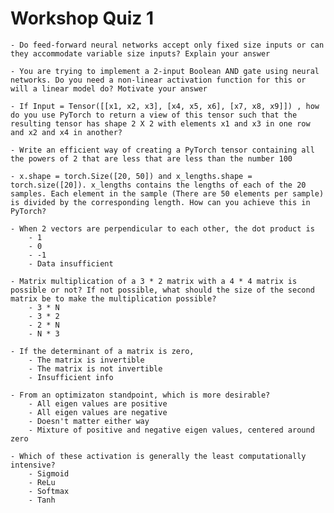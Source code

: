 # Workshop Quiz 1


    - Do feed-forward neural networks accept only fixed size inputs or can they accommodate variable size inputs? Explain your answer

    - You are trying to implement a 2-input Boolean AND gate using neural networks. Do you need a non-linear activation function for this or will a linear model do? Motivate your answer

    - If Input = Tensor([[x1, x2, x3], [x4, x5, x6], [x7, x8, x9]]) , how do you use PyTorch to return a view of this tensor such that the resulting tensor has shape 2 X 2 with elements x1 and x3 in one row and x2 and x4 in another?

    - Write an efficient way of creating a PyTorch tensor containing all the powers of 2 that are less that are less than the number 100

    - x.shape = torch.Size([20, 50]) and x_lengths.shape = torch.size([20]). x_lengths contains the lengths of each of the 20 samples. Each element in the sample (There are 50 elements per sample) is divided by the corresponding length. How can you achieve this in PyTorch?

    - When 2 vectors are perpendicular to each other, the dot product is
        - 1
        - 0
        - -1
        - Data insufficient

    - Matrix multiplication of a 3 * 2 matrix with a 4 * 4 matrix is possible or not? If not possible, what should the size of the second matrix be to make the multiplication possible?
        - 3 * N
        - 3 * 2
        - 2 * N
        - N * 3

    - If the determinant of a matrix is zero,
        - The matrix is invertible
        - The matrix is not invertible
        - Insufficient info

    - From an optimizaton standpoint, which is more desirable?
        - All eigen values are positive
        - All eigen values are negative
        - Doesn't matter either way
        - Mixture of positive and negative eigen values, centered around zero

    - Which of these activation is generally the least computationally intensive?
        - Sigmoid 
        - ReLu
        - Softmax
        - Tanh